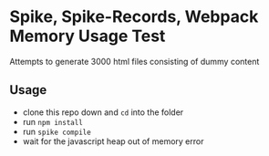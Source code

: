 # Spike, Spike-Records, Webpack Memory Usage Test

Attempts to generate 3000 html files consisting of dummy content

## Usage

- clone this repo down and `cd` into the folder
- run `npm install`
- run `spike compile`
- wait for the javascript heap out of memory error

